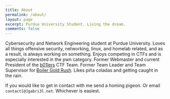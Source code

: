 ```yaml
---
title: About
permalink: /about/
layout: page
excerpt: Purdue University Student. Living the dream.
comments: false
---
```


Cybersecurity and Network Engineering student at Purdue University. Loves all things offensive security, networking, linux, and homelab related, and as a result, is always working on something. Enjoys competing in CTFs and is especially interested in the pwn category. Former Webmaster and current President of the [b01lers](https://b01lers.com) CTF Team. Former Team Leader and Team Supervisor for [Boiler Gold Rush](https://www.purdue.edu/orientation/bgr/). Likes piña coladas and getting caught in the rain. 

If you would like to get in contact with me send a homing pigeon. Or email `contact[@]gabri3l.net`. Whichever is easiest.  

